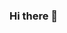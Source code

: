 ### Hi there 👋

<!--
**tamaszentai/tamaszentai** is a ✨ _special_ ✨ repository because its `README.md` (this file) appears on your GitHub profile.

Here are some ideas to get you started:

- 🔭 I’m currently working on my portfolio site.
- 🌱 I’m currently learning AWS.
- 👯 I’m looking to collaborate on React/Vue.
- 🤔 I’m looking for help with ...
- 💬 Ask me about my projects.
- 📫 How to reach me: ...
- 😄 Pronouns: ...
- ⚡ Fun fact: ...
-->
